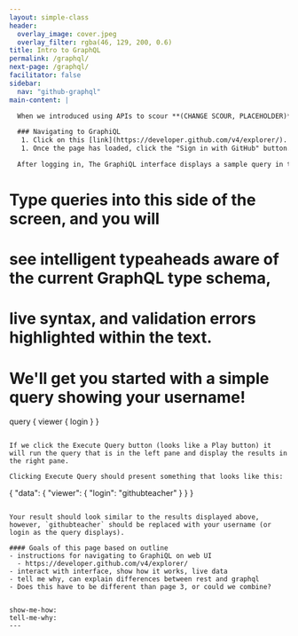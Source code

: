 ```yaml
---
layout: simple-class
header:
  overlay_image: cover.jpeg
  overlay_filter: rgba(46, 129, 200, 0.6)
title: Intro to GraphQL
permalink: /graphql/
next-page: /graphql/
facilitator: false
sidebar:
  nav: "github-graphql"
main-content: |

  When we introduced using APIs to scour **(CHANGE SCOUR, PLACEHOLDER)** existing information sources to populate your site, we briefly touched on GraphQL. In this section, we are going to introduce a tool that enables you to experiment with GraphQL queries quickly and easily, so lets get started.

  ### Navigating to GraphiQL
   1. Click on this [link](https://developer.github.com/v4/explorer/).
   1. Once the page has loaded, click the "Sign in with GitHub" button. If you don't have a GitHub account, here are some instructions for getting an account setup **ADD LINK TO ACCOUNT CREATION INSTRUCTIONS**.  

  After logging in, The GraphiQL interface displays a sample query in the left pane that should look like this:

  ```
  # Type queries into this side of the screen, and you will
  # see intelligent typeaheads aware of the current GraphQL type schema,
  # live syntax, and validation errors highlighted within the text.

  # We'll get you started with a simple query showing your username!
  query {
    viewer {
      login
    }
  }
  ```

  If we click the Execute Query button (looks like a Play button) it will run the query that is in the left pane and display the results in the right pane.

  Clicking Execute Query should present something that looks like this:

  ```
  {
    "data": {
      "viewer": {
        "login": "githubteacher"
      }
    }
  }
  ```

  Your result should look similar to the results displayed above, however, `githubteacher` should be replaced with your username (or login as the query displays). 

  #### Goals of this page based on outline
  - instructions for navigating to GraphiQL on web UI
    - https://developer.github.com/v4/explorer/
  - interact with interface, show how it works, live data
  - tell me why, can explain differences between rest and graphql
  - Does this have to be different than page 3, or could we combine?


show-me-how:
tell-me-why:
---
```

